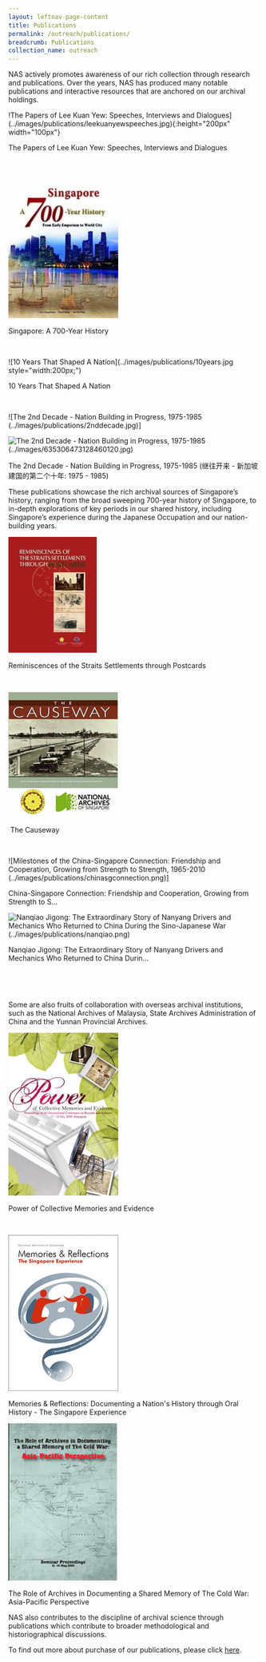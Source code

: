 ```yaml
---
layout: leftnav-page-content
title: Publications
permalink: /outreach/publications/
breadcrumb: Publications
collection_name: outreach
---
```


NAS actively promotes awareness of our rich collection through research and publications. Over the years, NAS has produced many notable publications and interactive resources that are anchored on our archival holdings.

 

!The Papers of Lee Kuan Yew: Speeches, Interviews and Dialogues](../images/publications/leekuanyewspeeches.jpg){:height="200px" width="100px"}        

 The Papers of Lee Kuan Yew: Speeches, Interviews and Dialogues      

​                        

![Singapore: A 700-Year History](../images/publications/700yearhistory.jpg)                             

Singapore: A 700-Year History            

​                 

![10 Years That Shaped A Nation](../images/publications/10years.jpg style="width:200px;")                             

10 Years That Shaped A Nation               

​              

![The 2nd Decade - Nation Building in Progress, 1975-1985 (../images/publications/2nddecade.jpg)]                            

![The 2nd Decade - Nation Building in Progress, 1975-1985 (../images/635306473128460120.jpg)](https://www.nas.gov.sg/UploadFiles/635306473128460120.jpg) 

 The 2nd Decade - Nation Building in Progress, 1975-1985 (继往开来 - 新加坡建国的第二个十年: 1975 - 1985) 



These publications showcase the rich archival sources of Singapore’s history, ranging from the broad sweeping 700-year history of Singapore, to in-depth explorations of key periods in our shared history, including Singapore’s experience during the Japanese Occupation and our nation-building years. 

![Reminiscences of the Straits Settlements through Postcards](../images/publications/straitssettlements.jpg)                             

  Reminiscences of the Straits Settlements through Postcards     

​                        

![The Causeway](../images/publications/causeway.jpg)

​                                The Causeway            

​                 

![Milestones of the China-Singapore Connection: Friendship and Cooperation, Growing from Strength to Strength, 1965-2010 (../images/publications/chinasgconnection.png)]

 

China-Singapore Connection: Friendship and Cooperation, Growing from Strength to S...                             

![Nanqiao Jigong: The Extraordinary Story of Nanyang Drivers and Mechanics Who Returned to China During the Sino-Japanese War (../images/publications/nanqiao.png)]()                             

Nanqiao Jigong: The Extraordinary Story of Nanyang Drivers and Mechanics Who Returned to China Durin... 

​                       

​                     

Some are also fruits of collaboration with overseas archival institutions, such as the National Archives of Malaysia, State Archives Administration of China and the Yunnan Provincial Archives.

 

![Power of Collective Memories and Evidence ](../images/publications/collectivememories.jpg)                             

Power of Collective Memories and Evidence      

​                        

![Memories & Reflections: Documenting a Nation's History through Oral History - The Singapore Experience](../images/publications/memoriesandreflections.jpg)                             

Memories & Reflections: Documenting a Nation's History through Oral History - The Singapore Experience                            



![The Role of Archives in Documenting a Shared Memory of The Cold War: Asia-Pacific Perspective](../images/publications/coldwar.jpg)

 The Role of Archives in Documenting a Shared Memory of The Cold War: Asia-Pacific Perspective                             



NAS also contributes to the discipline of archival science through publications which contribute to broader methodological and historiographical discussions.

 

To find out more about purchase of our publications, please click [here](http://www.nas.gov.sg/archivesonline/publications). 